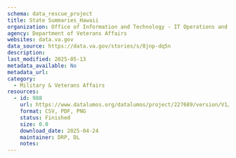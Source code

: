 ```yaml
---
schema: data_rescue_project 
title: State Summaries_Hawaii
organization: Office of Information and Technology - IT Operations and Services (ITOPS)
agency: Department of Veterans Affairs
websites: data.va.gov
data_source: https://data.va.gov/stories/s/8jnp-dq5n
description: 
last_modified: 2025-05-13
metadata_available: No
metadata_url: 
category:
  - Military & Veterans Affairs 
resources:
  - id: 988
    url: https://www.datalumos.org/datalumos/project/227689/version/V1/view
    format: CSV, PDF, PNG
    status: Finished
    size: 0.0
    download_date: 2025-04-24
    maintainer: DRP, DL
    notes: 
---
```

